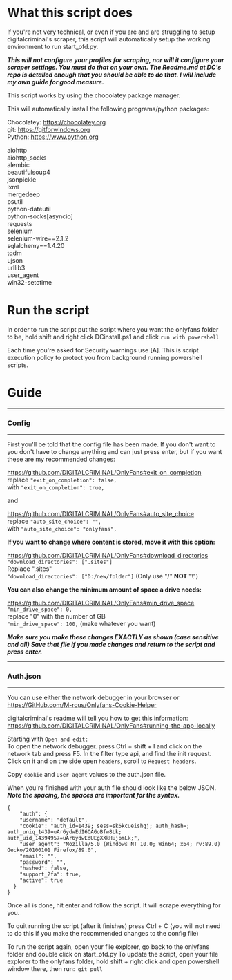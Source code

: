 <h1>
What this script does
</h1>

If you're not very technical, or even if you are and are struggling to setup digitalcriminal's scraper, this script will automatically setup the working environment to run start_ofd.py.

<em> <strong> This will not configure your profiles for scraping, nor will it configure your scraper settings. You must do that on your own. The Readme.md at DC's repo is detailed enough that you should be able to do that. I will include my own guide for good measure. </strong> </em>

This script works by using the chocolatey package manager.

This will automatically install the following programs/python packages:

Chocolatey: https://chocolatey.org <br>
git: https://gitforwindows.org <br>
Python: https://www.python.org <br>

aiohttp <br>
aiohttp_socks <br>
alembic <br>
beautifulsoup4 <br>
jsonpickle <br>
lxml <br>
mergedeep <br>
psutil <br>
python-dateutil <br>
python-socks[asyncio] <br>
requests <br>
selenium <br>
selenium-wire==2.1.2 <br>
sqlalchemy==1.4.20 <br>
tqdm <br>
ujson <br>
urllib3 <br>
user_agent <br>
win32-setctime

<h1>
Run the script
</h1>

In order to run the script put the script where you want the onlyfans folder to be, hold shift and right click DCinstall.ps1 and click `run with powershell`

Each time you're asked for Security warnings use [A]. This is script execution policy to protect you from background running powershell scripts.

<h1>
Guide
</h1>


<hr>
<h3>
Config
</h3>
<hr>

First you'll be told that the config file has been made. If you don't want to you don't have to change anything and can just press enter, but if you want these are my recommended changes:

https://github.com/DIGITALCRIMINAL/OnlyFans#exit_on_completion <br>
replace `"exit_on_completion": false,` <br>
with    `"exit_on_completion": true,` 

and

https://github.com/DIGITALCRIMINAL/OnlyFans#auto_site_choice <br>
replace `"auto_site_choice": "",` <br>
with    `"auto_site_choice": "onlyfans",`

<strong> If you want to change where content is stored, move it with this option: </strong>

https://github.com/DIGITALCRIMINAL/OnlyFans#download_directories <br>
`"download_directories": [".sites"]` <br>
Replace ".sites" <br>
`"download_directories": ["D:/new/folder"]` (Only use "/" <strong> NOT </strong> "\\")

<strong> You can also change the minimum amount of space a drive needs: </strong>

https://github.com/DIGITALCRIMINAL/OnlyFans#min_drive_space <br>
`"min_drive_space": 0,` <br>
replace "0" with the number of GB <br>
`"min_drive_space": 100,` (make whatever you want)

<strong><em>Make sure you make these changes EXACTLY as shown (case sensitive and all)
Save that file if you made changes and return to the script and press enter. </em></strong>
<hr>
<h3>
Auth.json
</h3>
<hr>

You can use either the network debugger in your browser or
https://GitHub.com/M-rcus/Onlyfans-Cookie-Helper

digitalcriminal's readme will tell you how to get this information: https://github.com/DIGITALCRIMINAL/OnlyFans#running-the-app-locally


Starting with `Open and edit:`<br>
To open the network debugger. press Ctrl + shift + I and click on the network tab and press F5.
In the filter type api, and find the init request. Click on it and on the side open `headers`, scroll to `Request headers`.

Copy `cookie` and `User agent` values to the auth.json file.

When you're finished with your auth file should look like the below JSON.<br>
<strong><em>Note the spacing, the spaces are important for the syntax. </em></strong>

```
{
    "auth": {
    "username": "default",
    "cookie": "auth_id=1439; sess=sk6kcueishgj; auth_hash=; auth_uniq_1439=uAr6ydwEdI6OAGoBfw8Lk; auth_uid_14394957=uAr6ydwEdUEgXXkHujpmLk;",
    "user_agent": "Mozilla/5.0 (Windows NT 10.0; Win64; x64; rv:89.0) Gecko/20100101 Firefox/89.0",
    "email": "",
    "password": "",
    "hashed": false,
    "support_2fa": true,
    "active": true
  }
}
```

Once all is done, hit enter and follow the script. It will scrape everything for you.

To quit running the script (after it finishes) press Ctrl + C (you will not need to do this if you make the recommended changes to the config file)

To run the script again, open your file explorer, go back to the onlyfans folder and double click on start_ofd.py
To update the script, open your file explorer to the onlyfans folder, hold shift + right click and open powershell window there, then run:` git pull`
